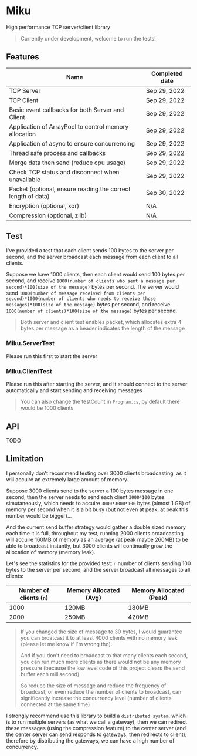 # Miku

High performance TCP server/client library

> Currently under development, welcome to run the tests!



## Features

| Name                                                         | Completed date |
| ------------------------------------------------------------ | -------------- |
| TCP Server                                                   | Sep 29, 2022   |
| TCP Client                                                   | Sep 29, 2022   |
| Basic event callbacks for both Server and Client             | Sep 29, 2022   |
| Application of ArrayPool to control memory allocation        | Sep 29, 2022   |
| Application of async to ensure concurrencing                 | Sep 29, 2022   |
| Thread safe process and callbacks                            | Sep 29, 2022   |
| Merge data then send (reduce cpu usage)                      | Sep 29, 2022   |
| Check TCP status and disconnect when unavaliable             | Sep 29, 2022   |
| Packet (optional, ensure reading the correct length of data) | Sep 30, 2022   |
| Encryption (optional, xor)                                   | N/A            |
| Compression (optional, zlib)                                 | N/A            |





## Test

I've provided a test that each client sends 100 bytes to the server per second, and the server broadcast each message from each client to all clients.

Suppose we have 1000 clients, then each client would send 100 bytes per second, and receive ```1000(number of clients who sent a message per second)*100(size of the message)``` bytes per second. The server would send ```1000(number of message received from clients per second)*1000(number of clients who needs to receive those messages)*100(size of the message)``` bytes per second, and receive ```1000(number of clients)*100(size of the message)``` bytes per second.

> Both server and client test enables packet, which allocates extra 4 bytes per message as a header indicates the length of the message

### Miku.ServerTest

Please run this first to start the server

### Miku.ClientTest

Please run this after starting the server, and it should connect to the server automatically and start sending and receiving messages

> You can also change the testCount in ```Program.cs```, by default there would be 1000 clients



## API

TODO



## Limitation

I personally don't recommend testing over 3000 clients broadcasting, as it will accuire an extremely large amount of memory.

Suppose 3000 clients send to the server a 100 bytes message in one second, then the server needs to send each client ```3000*100``` bytes simutaneously, which needs to accuire ```3000*3000*100``` bytes (almost 1 GB) of memory per second when it is a bit busy (but not even at peak, at peak this number would be bigger)... 

And the current send buffer strategy would gather a double sized memory each time it is full, throughout my test, running 2000 clients broadcasting will accuire 160MB of memory as an average (at peak maybe 260MB) to be able to broadcast instantly, but 3000 clients will continually grow the allocation of memory (memory leak).

Let's see the statistics for the provided test: ```n``` number of clients sending 100 bytes to the server per second, and the server broadcast all messages to all clients:

| Number of clients (```n```) | Memory Allocated (Avg) | Memory Allocated (Peak) |
| --------------------------- | ---------------------- | ----------------------- |
| 1000                        | 120MB                  | 180MB                   |
| 2000                        | 250MB                  | 420MB                   |

> If you changed the size of message to 30 bytes, I would guarantee you can broatcast it to at least 4000 clients with no memory leak (please let me know if I'm wrong tho).
>
> And if you don't need to broadcast to that many clients each second, you can run much more clients as there would not be any memory pressure (because the low level code of this project clears the send buffer each millisecond).
>
> So reduce the size of message and reduce the frequency of broadcast, or even reduce the number of clients to broadcast, can significantly increase the concurrency level (number of clients connected at the same time)

I strongly recommend use this library to build a ```distributed system```, which is to run multiple servers (as what we call a gateway), then we can redirect these messages (using the compression feature) to the center server (and the center server can send responds to gateways, then redirects to client), therefore by distributing the gateways, we can have a high number of concurrency.

